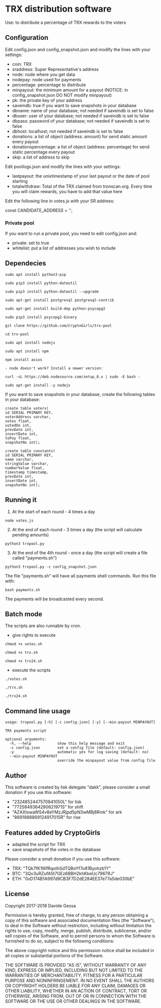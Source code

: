 # TRX distribution software

Use: to distribute a percentage of TRX rewards to the voters

## Configuration
Edit config.json and config_snapshot.json and modify the lines with your settings:

- coin: TRX
- sraddress: Super Representative's address
- node: node where you get data
- nodepay: node used for payments
- percentage: percentage to distribute
- minpayout: the minimum amount for a payout (NOTICE: in config_snapshot.json DO NOT modify minpayout)
- pk: the private key of your address
- saveindb: true if you want to save snapshots in your database
- dbname: name of your database; not needed if saveindb is set to false
- dbuser: user of your database; not needed if saveindb is set to false
- dbpass: password of your database; not needed if saveindb is set to false
- dbhost: localhost; not needed if saveindb is set to false
- donations: a list of object (address: amount) for send static amount every payout
- donationspercentage: a list of object (address: percentage) for send static percentage every payout
- skip: a list of address to skip

Edit poollogs.json and modify the lines with your settings:
- lastpayout: the unixtimestamp of your last payout or the date of pool starting
- totalwithdraw: Total of the TRX claimed from tronscan.org. Every time you will claim rewards, you have to add that value here

Edit the following line in votes.js with your SR address:

const CANDIDATE_ADDRESS = '';


### Private pool
If you want to run a private pool, you need to edit config.json and:
- private: set to true
- whitelist: put a list of addresses you wish to include


## Dependecies
```
sudo apt install python3-pip

sudo pip3 install python-dateutil

sudo pip3 install python-dateutil --upgrade

sudo apt-get install postgresql postgresql-contrib

sudo apt-get install build-dep python-psycopg2

sudo pip3 install psycopg2-binary

git clone https://github.com/CryptoGirls/trx-pool

cd trx-pool

sudo apt install nodejs

sudo apt install npm

npm install axios

- node doesn't work? Install a newer version:

curl -sL https://deb.nodesource.com/setup_8.x | sudo -E bash -

sudo apt-get install -y nodejs

```

If you want to save snapshots in your database, create the following tables in your database:

```
create table voters(
id SERIAL PRIMARY KEY,
voterAddress varchar,
votes float,
votedOn int,
prevDate int,
insertDate int,
toPay float,
snapshotNo int);

create table constants(
id SERIAL PRIMARY KEY,
name varchar,
stringValue varchar,
numberValue float,
timestamp timestamp,
prevDate int,
insertDate int,
snapshotNo int);
```


## Running it

1. At the start of each round - 4 times a day

```node votes.js```

2. At the end of each round - 3 times a day (the script will calculate pending amounts)

```python3 trxpool.py```

3. At the end of the 4th round - once a day (the script will create a file called "payments.sh")

```python3 trxpool.py -c config_snapshot.json```

The file "payments.sh" will have all payments shell commands. Run this file with:

```bash payments.sh```

The payments will be broadcasted every second.


## Batch mode

The scripts are also runnable by cron.

- give rights to execute

`chmod +x votes.sh`

`chmod +x trx.sh`

`chmod +x trx24.sh`

- execute the scripts

`./votes.sh`

`./trx.sh`

`./trx24.sh`


## Command line usage

```
usage: trxpool.py [-h] [-c config.json] [-y] [--min-payout MINPAYOUT]

TRX payments script

optional arguments:
  -h, --help            show this help message and exit
  -c config.json        set a config file (default: config.json)
  -y                    automatic yes for log saving (default: no)
  --min-payout MINPAYOUT
                        override the minpayout value from config file
```

## Author
This software is created by lisk delegate "dakk", please consider a small donation if you
use this software: 
- "2324852447570841050L" for lisk
- "7725849364280821971S" for shift
- "AZAXtswaWS4v8eYMzJRjpd5pN3wMBj8Rmk" for ark
- "8691988869124917015R" for rise

## Features added by CryptoGirls
- adapted the script for TRX
- save snapshots of the votes in the database

Please consider a small donation if you use this software:
- TRX: "TQk7fK1WfRqothSdTQBoYf7o81Byohzb1Y"
- BTC: "3Qv3uRZufA5t7GEz6BBH2khKbeUc7967RJ"
- ETH: "0xD174B1A997d9CB3F7D2dE284EE37e77a5de030bE"

## License
Copyright 2017-2018 Davide Gessa

Permission is hereby granted, free of charge, to any person obtaining a copy of this software and associated documentation files (the "Software"), to deal in the Software without restriction, including without limitation the rights to use, copy, modify, merge, publish, distribute, sublicense, and/or sell copies of the Software, and to permit persons to whom the Software is furnished to do so, subject to the following conditions:

The above copyright notice and this permission notice shall be included in all copies or substantial portions of the Software.

THE SOFTWARE IS PROVIDED "AS IS", WITHOUT WARRANTY OF ANY KIND, EXPRESS OR IMPLIED, INCLUDING BUT NOT LIMITED TO THE WARRANTIES OF MERCHANTABILITY, FITNESS FOR A PARTICULAR PURPOSE AND NONINFRINGEMENT. IN NO EVENT SHALL THE AUTHORS OR COPYRIGHT HOLDERS BE LIABLE FOR ANY CLAIM, DAMAGES OR OTHER LIABILITY, WHETHER IN AN ACTION OF CONTRACT, TORT OR OTHERWISE, ARISING FROM, OUT OF OR IN CONNECTION WITH THE SOFTWARE OR THE USE OR OTHER DEALINGS IN THE SOFTWARE.

